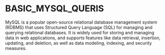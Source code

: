 # BASIC_MYSQL_QUERIS
MySQL is a popular open-source relational database management system (RDBMS) that uses Structured Query Language (SQL) for managing and querying relational databases. It is widely used for storing and managing data in web applications, and supports features like data retrieval, insertion, updating, and deletion, as well as data modeling, indexing, and security measures.
